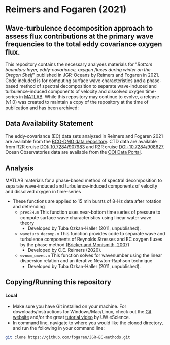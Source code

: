 # Reimers and Fogaren (2021)
## Wave-turbulence decomposition approach to assess flux contributions at the primary wave frequencies to the total eddy covariance oxygen flux. 

This repository contains the necessary analyses materials for "*Bottom boundary layer, eddy-covariance, oxygen fluxes during winter on the Oregon Shelf*" published in JGR-Oceans by Reimers and Fogaren in 2021. Code included is for computing surface wave characteristics and a phase-based method of spectral decomposition to separate wave-induced and turbulence-induced components of velocity and dissolved oxygen time-series in [MATLAB](https://www.mathworks.com/products/matlab.html). While this repository may continue to evolve, a release (v1.0) was created to maintain a copy of the repository at the time of publication and has been archived: 

## Data Availability Statement
The eddy-covariance (EC) data sets analyzed in Reimers and Fogaren 2021 are available from the [BCO-DMO data repository](https://www.bco-dmo.org/dataset/827116). CTD data are available from R2R cruise [DOI: 10.7284/907983](https://doi.org/10.7284/90783) and R2R cruise [DOI: 10.7284/908627](https://doi.org/10.7284/908627). Ocean Observatories data are available from the [OOI Data Portal](https://oceanobservatories.org/data/).

## Analysis
MATLAB materials for a phase-based method of spectral decomposition to separate wave-induced and turbulence-induced components of velocity and dissolved oxygen in time-series 
- These functions are applied to 15 min bursts of 8-Hz data after rotation and detrending 
  - `pres2H.m` This function uses near-bottom time series of pressure to compute surface wave characteristics using linear water wave theory
      - Developed by Tuba Ozkan-Haller (2011, unpublished).
  - `waveturb_decomp.m` This function provides code to separate wave and turbulence components of Reynolds Stresses and EC oxygen fluxes by the phase method [(Bricker and Monismith, 2007)]( https://doi.org/10.1175/JTECH2066.1) 
      - Developed by C.E. Reimers (2020).
  - `wvnum_omvec.m` This function solves for wavenumber using the linear dispersion relation and an iterative Newton-Raphson technique
      - Developed by Tuba Ozkan-Haller (2011, unpublished).


## Copying/Running this repository
#### Local
- Make sure you have Git installed on your machine. For downloads/instructions for Windows/Mac/Linux, check out the [Git website](https://git-scm.com/) and/or the great [tutorial video](https://www.youtube.com/watch?v=wyiiTHVEF8k&feature=youtu.be) by UW eScience.
- In command line, navigate to where you would like the cloned directory, and run the following in your command line:
```bash
git clone https://github.com/fogaren/JGR-EC-methods.git
```
